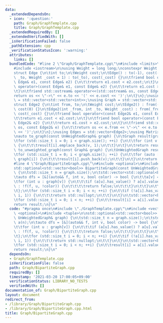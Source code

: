 ```yaml
---
data:
  _extendedDependsOn:
  - icon: ':question:'
    path: Graph/GraphTemplate.cpp
    title: Graph/GraphTemplate.cpp
  _extendedRequiredBy: []
  _extendedVerifiedWith: []
  _isVerificationFailed: false
  _pathExtension: cpp
  _verificationStatusIcon: ':warning:'
  attributes:
    links: []
  bundledCode: "#line 2 \"Graph/GraphTemplate.cpp\"\n#include <limits>\n#include <vector>\n\
    #include <iostream>\n\nusing Weight = long long;\nconstexpr Weight INF = std::numeric_limits<Weight>::max();\n\
    struct Edge {\n\tint to;\n\tWeight cost;\n\tEdge() : to(-1), cost(-1) {}\n\tEdge(int\
    \ _to, Weight _cost = 1) : to(_to), cost(_cost) {}\n\tfriend bool operator<(const\
    \ Edge& e1, const Edge& e2) {\n\t\treturn e1.cost < e2.cost;\n\t}\n\tfriend bool\
    \ operator>(const Edge& e1, const Edge& e2) {\n\t\treturn e1.cost > e2.cost;\n\
    \t}\n\tfriend std::ostream& operator<<(std::ostream& os, const Edge& e) {\n\t\t\
    return os << \"->\" << e.to << '(' << e.cost << ')';\n\t}\n};\nusing UnWeightedGraph\
    \ = std::vector<std::vector<int>>;\nusing Graph = std::vector<std::vector<Edge>>;\n\
    struct Edge2 {\n\tint from, to;\n\tWeight cost;\n\tEdge2() : from(-1), to(-1),\
    \ cost(0) {}\n\tEdge2(int _from, int _to, Weight _cost) : from(_from), to(_to),\
    \ cost(_cost) {}\n\tfriend bool operator<(const Edge2& e1, const Edge2& e2) {\n\
    \t\treturn e1.cost < e2.cost;\n\t}\n\tfriend bool operator>(const Edge2& e1, const\
    \ Edge2& e2) {\n\t\treturn e1.cost > e2.cost;\n\t}\n\tfriend std::ostream& operator<<(std::ostream&\
    \ os, const Edge2& e) {\n\t\treturn os << e.from << \"->\" << e.to << '(' << e.cost\
    \ << ')';\n\t}\n};\nusing Edges = std::vector<Edge2>;\nusing Matrix = std::vector<std::vector<Weight>>;\n\
    \nauto to_graph(const UnWeightedGraph& graph) {\n\tGraph result(graph.size());\n\
    \tfor (std::size_t i = 0; i < graph.size(); ++i) {\n\t\tfor (int v : graph[i])\
    \ {\n\t\t\tresult[i].emplace_back(v, 1);\n\t\t}\n\t}\n\treturn result;\n}\nauto\
    \ to_unweighted_graph(const Graph& graph) {\n\tUnWeightedGraph result(graph.size());\n\
    \tfor (std::size_t i = 0; i < graph.size(); ++i) {\n\t\tfor (auto [v, cost] :\
    \ graph[i]) {\n\t\t\tresult[i].push_back(v);\n\t\t}\n\t}\n\treturn result;\n}\n\
    #line 4 \"Graph/BipartiteGraph.cpp\"\n#include <optional>\n#include <tuple>\n\n\
    std::optional<std::vector<bool>> BipartiteGraph(const UnWeightedGraph& graph)\
    \ {\n\tstd::size_t n = graph.size();\n\tstd::vector<std::optional<bool>> a(n);\n\
    \tauto dfs = [&](auto&& f, int v, bool color) -> bool {\n\t\ta[v] = color;\n\t\
    \tfor (int u : graph[v]) {\n\t\t\tif (a[u].has_value() ? a[u].value() == color\
    \ : !f(f, u, !color)) {\n\t\t\t\treturn false;\n\t\t\t}\n\t\t}\n\t\treturn true;\n\
    \t};\n\tfor (std::size_t i = 0; i < n; ++i) {\n\t\tif (!a[i].has_value() && !dfs(dfs,\
    \ i, 1)) {\n\t\t\treturn std::nullopt;\n\t\t}\n\t}\n\tstd::vector<bool> result(n);\n\
    \tfor (std::size_t i = 0; i < n; ++i) {\n\t\tresult[i] = a[i].value();\n\t}\n\t\
    return result;\n}\n"
  code: "#pragma once\n#include \"./GraphTemplate.cpp\"\n#include <vector>\n#include\
    \ <optional>\n#include <tuple>\n\nstd::optional<std::vector<bool>> BipartiteGraph(const\
    \ UnWeightedGraph& graph) {\n\tstd::size_t n = graph.size();\n\tstd::vector<std::optional<bool>>\
    \ a(n);\n\tauto dfs = [&](auto&& f, int v, bool color) -> bool {\n\t\ta[v] = color;\n\
    \t\tfor (int u : graph[v]) {\n\t\t\tif (a[u].has_value() ? a[u].value() == color\
    \ : !f(f, u, !color)) {\n\t\t\t\treturn false;\n\t\t\t}\n\t\t}\n\t\treturn true;\n\
    \t};\n\tfor (std::size_t i = 0; i < n; ++i) {\n\t\tif (!a[i].has_value() && !dfs(dfs,\
    \ i, 1)) {\n\t\t\treturn std::nullopt;\n\t\t}\n\t}\n\tstd::vector<bool> result(n);\n\
    \tfor (std::size_t i = 0; i < n; ++i) {\n\t\tresult[i] = a[i].value();\n\t}\n\t\
    return result;\n}\n"
  dependsOn:
  - Graph/GraphTemplate.cpp
  isVerificationFile: false
  path: Graph/BipartiteGraph.cpp
  requiredBy: []
  timestamp: '2021-03-20 17:00:05+09:00'
  verificationStatus: LIBRARY_NO_TESTS
  verifiedWith: []
documentation_of: Graph/BipartiteGraph.cpp
layout: document
redirect_from:
- /library/Graph/BipartiteGraph.cpp
- /library/Graph/BipartiteGraph.cpp.html
title: Graph/BipartiteGraph.cpp
---
```

